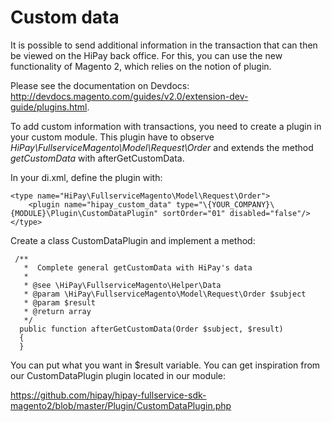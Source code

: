 # Custom data

It is possible to send additional information in the transaction that can then be viewed on the HiPay back office.
For this, you can use the new functionality of Magento 2, which relies on the notion of plugin.

Please see the documentation on Devdocs: http://devdocs.magento.com/guides/v2.0/extension-dev-guide/plugins.html.

To add custom information with transactions, you need to create a plugin in your custom module.
This plugin have to observe _HiPay\FullserviceMagento\Model\Request\Order_
and extends the method _getCustomData_ with afterGetCustomData.

In your di.xml, define the plugin with:

    <type name="HiPay\FullserviceMagento\Model\Request\Order">
        <plugin name="hipay_custom_data" type="\{YOUR_COMPANY}\{MODULE}\Plugin\CustomDataPlugin" sortOrder="01" disabled="false"/>
    </type>

Create a class CustomDataPlugin and implement a method:

     /**
       *  Complete general getCustomData with HiPay's data
       *
       * @see \HiPay\FullserviceMagento\Helper\Data
       * @param \HiPay\FullserviceMagento\Model\Request\Order $subject
       * @param $result
       * @return array
       */
      public function afterGetCustomData(Order $subject, $result)
      {
      }

You can put what you want in $result variable.
You can get inspiration from our CustomDataPlugin plugin located in our module:

https://github.com/hipay/hipay-fullservice-sdk-magento2/blob/master/Plugin/CustomDataPlugin.php


